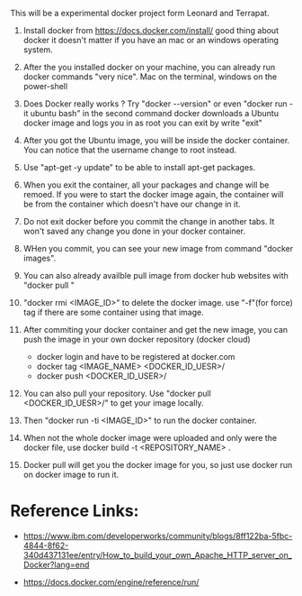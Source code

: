 This will be a experimental docker project form Leonard and Terrapat.

01. Install docker from https://docs.docker.com/install/ good thing about docker it doesn't matter if you have an mac or an windows operating system.

02. After the you installed docker on your machine, you can already run docker commands "very nice". Mac on the terminal, windows on the power-shell

03. Does Docker really works ? Try "docker --version" or even "docker run -it ubuntu bash" in the second command docker downloads a Ubuntu docker image and logs you in as root you can exit by write "exit"

04. After you got the Ubuntu image, you will be inside the docker container. You can notice that the username change to root instead.

05. Use "apt-get -y update" to be able to install apt-get packages. 

06. When you exit the container, all your packages and change will be remoed. If you were to start the docker image again, the container will be from the container which doesn't have our change in it.

07. Do not exit docker before you commit the change in another tabs. It won't saved any change you done in your docker container.

08. WHen you commit, you can see your new image from command "docker images".

09. You can also already availble pull image from docker hub websites with "docker pull <NAME>" 

10. "docker rmi <IMAGE_ID>" to delete the docker image. use "-f"(for force) tag if there are some container using that image.

11. After commiting your docker container and get the new image, you can push the image in your own docker repository (docker cloud)
	- docker login and have to be registered at docker.com
	- docker tag <IMAGE_NAME> <DOCKER_ID_UESR>/<RepositoryName>
	- docker push <DOCKER_ID_USER>/<RepositoryName>
12. You can also pull your repository. Use "docker pull <DOCKER_ID_UESR>/<RepositroyName>" to get your image locally.

13. Then "docker run -ti <IMAGE_ID>" to run the docker container.

14. When not the whole docker image were uploaded and only were the docker file, use docker build -t <REPOSITORY_NAME> .

15. Docker pull will get you the docker image for you, so just use docker run on docker image to run it.


# Reference Links: 

- https://www.ibm.com/developerworks/community/blogs/8ff122ba-5fbc-4844-8f62-340d437131ee/entry/How_to_build_your_own_Apache_HTTP_server_on_Docker?lang=end 

- https://docs.docker.com/engine/reference/run/
